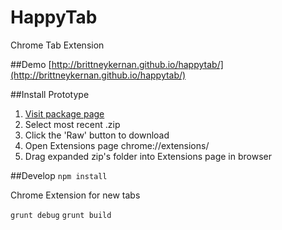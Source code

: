 HappyTab
=========
Chrome Tab Extension

##Demo 
[http://brittneykernan.github.io/happytab/](http://brittneykernan.github.io/happytab/)

##Install Prototype
1. [Visit package page](https://github.com/brittneykernan/happytab/tree/master/package)
2. Select most recent .zip
3. Click the 'Raw' button to download
2. Open Extensions page chrome://extensions/
3. Drag expanded zip's folder into Extensions page in browser

##Develop 
`npm install`

Chrome Extension for new tabs

`grunt debug`
`grunt build`
